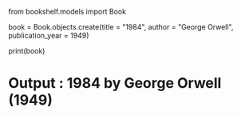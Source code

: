 from bookshelf.models import Book

book = Book.objects.create(title = "1984", author = "George Orwell", publication_year = 1949)

print(book)

# Output : 1984 by George Orwell (1949)